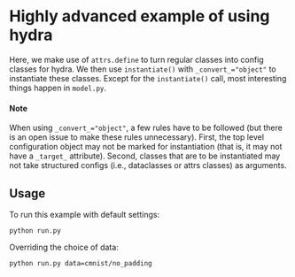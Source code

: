 # Highly advanced example of using hydra

Here, we make use of `attrs.define` to turn regular classes into config classes for hydra.
We then use `instantiate()` with `_convert_="object"` to instantiate these classes.
Except for the `instantiate()` call, most interesting things happen in `model.py`.

#### Note
When using `_convert_="object"`, a few rules have to be followed
(but there is an open issue to make these rules unnecessary).
First, the top level configuration object may not be marked for instantiation
(that is, it may not have a `_target_` attribute).
Second, classes that are to be instantiated may not take structured configs (i.e., dataclasses or attrs classes)
as arguments.

## Usage

To run this example with default settings:

```
python run.py
```

Overriding the choice of data:
```
python run.py data=cmnist/no_padding
```
